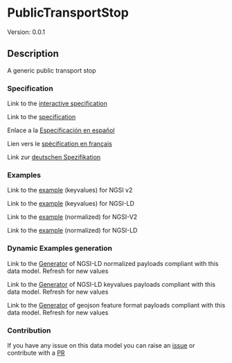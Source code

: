 # PublicTransportStop
Version: 0.0.1

## Description 

A generic public transport stop
### Specification

Link to the [interactive specification](https://swagger.lab.fiware.org/?url=https://github.com/smart-data-models/dataModel.UrbanMobility/blob/master/PublicTransportStop/swagger.yaml)

Link to the [specification](https://github.com/smart-data-models/dataModel.UrbanMobility/blob/master/PublicTransportStop/doc/spec.md)

Enlace a la [Especificación en español](https://github.com/smart-data-models/dataModel.UrbanMobility/blob/master/PublicTransportStop/doc/spec_ES.md)

Lien vers le [spécification en français](https://github.com/smart-data-models/dataModel.UrbanMobility/blob/master/PublicTransportStop/doc/spec_FR.md)

Link zur [deutschen Spezifikation](https://github.com/smart-data-models/dataModel.UrbanMobility/blob/master/PublicTransportStop/doc/spec_DE.md)
### Examples

Link to the [example](https://github.com/smart-data-models/dataModel.UrbanMobility/blob/master/PublicTransportStop/examples/example.json) (keyvalues) for NGSI v2

Link to the [example](https://github.com/smart-data-models/dataModel.UrbanMobility/blob/master/PublicTransportStop/examples/example.jsonld) (keyvalues) for NGSI-LD

Link to the [example](https://github.com/smart-data-models/dataModel.UrbanMobility/blob/master/PublicTransportStop/examples/example-normalized.json) (normalized) for NGSI-V2

Link to the [example](https://github.com/smart-data-models/dataModel.UrbanMobility/blob/master/PublicTransportStop/examples/example-normalized.jsonld) (normalized) for NGSI-LD
### Dynamic Examples generation

Link to the [Generator](https://smartdatamodels.org/extra/ngsi-ld_generator.php?schemaUrl=https://raw.githubusercontent.com/smart-data-models/dataModel.UrbanMobility/master/PublicTransportStop/schema.json&email=info@smartdatamodels.org) of NGSI-LD normalized payloads compliant with this data model. Refresh for new values

Link to the [Generator](https://smartdatamodels.org/extra/ngsi-ld_generator_keyvalues.php?schemaUrl=https://raw.githubusercontent.com/smart-data-models/dataModel.UrbanMobility/master/PublicTransportStop/schema.json&email=info@smartdatamodels.org) of NGSI-LD keyvalues payloads compliant with this data model. Refresh for new values

Link to the [Generator](https://smartdatamodels.org/extra/geojson_features_generator_v1.0.php?schemaUrl=https://raw.githubusercontent.com/smart-data-models/dataModel.UrbanMobility/master/PublicTransportStop/schema.json&email=info@smartdatamodels.org) of geojson feature format payloads compliant with this data model. Refresh for new values
### Contribution

 If you have any issue on this data model you can raise an [issue](https://github.com/smart-data-models/dataModel.UrbanMobility/issues)  or contribute with a [PR](https://github.com/smart-data-models/dataModel.UrbanMobility/pulls)